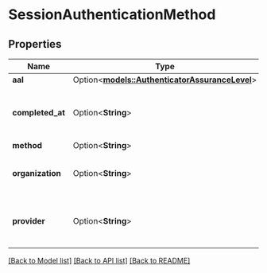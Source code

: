 # SessionAuthenticationMethod

## Properties

Name | Type | Description | Notes
------------ | ------------- | ------------- | -------------
**aal** | Option<[**models::AuthenticatorAssuranceLevel**](authenticatorAssuranceLevel.md)> |  | [optional]
**completed_at** | Option<**String**> | When the authentication challenge was completed. | [optional]
**method** | Option<**String**> |  | [optional]
**organization** | Option<**String**> | The Organization id used for authentication | [optional]
**provider** | Option<**String**> | OIDC or SAML provider id used for authentication | [optional]

[[Back to Model list]](../README.md#documentation-for-models) [[Back to API list]](../README.md#documentation-for-api-endpoints) [[Back to README]](../README.md)


